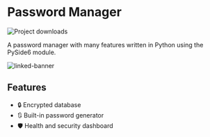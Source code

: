# Password Manager
![Project downloads](https://img.shields.io/github/downloads/EmueI/password-manager/total)

A password manager with many features written in Python using the PySide6 module. 


![linked-banner](https://i.ibb.co/4JBRMt7/Screenshot-2022-03-11-162837.png)


## Features

- 🔒 Encrypted database
- 🔃 Built-in password generator 
- 🛡️ Health and security dashboard
